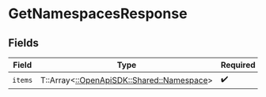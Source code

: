 # GetNamespacesResponse


## Fields

| Field                                                                         | Type                                                                          | Required                                                                      | Description                                                                   |
| ----------------------------------------------------------------------------- | ----------------------------------------------------------------------------- | ----------------------------------------------------------------------------- | ----------------------------------------------------------------------------- |
| `items`                                                                       | T::Array<[::OpenApiSDK::Shared::Namespace](../../models/shared/namespace.md)> | :heavy_check_mark:                                                            | N/A                                                                           |